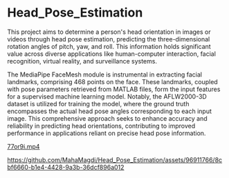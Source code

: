 # Head_Pose_Estimation
This project aims to determine a person's head orientation in images or videos through head pose estimation, predicting the three-dimensional rotation angles of pitch, yaw, and roll. This information holds significant value across diverse applications like human-computer interaction, facial recognition, virtual reality, and surveillance systems.

The MediaPipe FaceMesh module is instrumental in extracting facial landmarks, comprising 468 points on the face. These landmarks, coupled with pose parameters retrieved from MATLAB files, form the input features for a supervised machine learning model. Notably, the AFLW2000-3D dataset is utilized for training the model, where the ground truth encompasses the actual head pose angles corresponding to each input image. This comprehensive approach seeks to enhance accuracy and reliability in predicting head orientations, contributing to improved performance in applications reliant on precise head pose information.

[77or9i.mp4](Untitled%20e96dbe17dbe54488a3f126b1de92988b/77or9i.mp4)

https://github.com/MahaMagdi/Head_Pose_Estimation/assets/96911766/8cbf6660-b1e4-4428-9a3b-36dcf896a012

